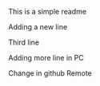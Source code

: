 This is a simple readme

Adding a new line

Third line

Adding more line in PC

Change in github Remote
